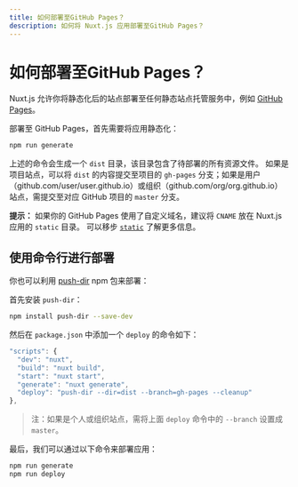 ```yaml
---
title: 如何部署至GitHub Pages？
description: 如何将 Nuxt.js 应用部署至GitHub Pages？
---
```


# 如何部署至GitHub Pages？

Nuxt.js 允许你将静态化后的站点部署至任何静态站点托管服务中，例如 [GitHub Pages](https://pages.github.com/)。

部署至 GitHub Pages，首先需要将应用静态化：

```bash
npm run generate
```

上述的命令会生成一个 `dist` 目录，该目录包含了待部署的所有资源文件。
如果是项目站点，可以将 `dist` 的内容提交至项目的 `gh-pages` 分支；如果是用户（github.com/user/user.github.io）或组织（github.com/org/org.github.io）站点，需提交至对应 GitHub 项目的 `master` 分支。

<p class="Alert Alert--nuxt-green">

<b>提示：</b> 如果你的 GitHub Pages 使用了自定义域名，建议将 `CNAME` 放在 Nuxt.js 应用的 `static` 目录。 可以移步 [`static`](/guide/assets#静态文件) 了解更多信息。

</p>

## 使用命令行进行部署

你也可以利用 [push-dir](https://github.com/L33T-KR3W/push-dir) npm 包来部署：

首先安装 `push-dir`：
```bash
npm install push-dir --save-dev
```

然后在 `package.json` 中添加一个 `deploy` 的命令如下：

```js
"scripts": {
  "dev": "nuxt",
  "build": "nuxt build",
  "start": "nuxt start",
  "generate": "nuxt generate",
  "deploy": "push-dir --dir=dist --branch=gh-pages --cleanup"
},
```

> 注：如果是个人或组织站点，需将上面 `deploy` 命令中的 `--branch` 设置成 `master`。

最后，我们可以通过以下命令来部署应用：
```bash
npm run generate
npm run deploy
```
